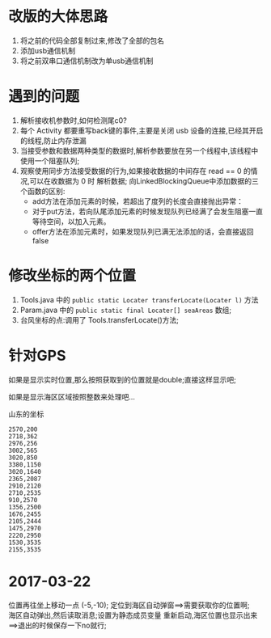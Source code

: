 # 改版的大体思路

1. 将之前的代码全部复制过来,修改了全部的包名
2. 添加usb通信机制
3. 将之前双串口通信机制改为单usb通信机制

# 遇到的问题
1. 解析接收机参数时,如何检测尾c0?
2. 每个 Activity 都要重写back键的事件,主要是关闭 usb 设备的连接,已经其开启的线程,防止内存泄漏
3. 当接受参数和数据两种类型的数据时,解析参数要放在另一个线程中,该线程中使用一个阻塞队列<String>;
4. 观察使用同步方法接受数据的行为,如果接收数据的中间存在 read == 0 的情况,可以在收数据为 0 时 解析数据;
     向LinkedBlockingQueue中添加数据的三个函数的区别:
    - add方法在添加元素的时候，若超出了度列的长度会直接抛出异常：
    - 对于put方法，若向队尾添加元素的时候发现队列已经满了会发生阻塞一直等待空间，以加入元素。
    - offer方法在添加元素时，如果发现队列已满无法添加的话，会直接返回false

# 修改坐标的两个位置
1. Tools.java 中的 `public static Locater transferLocate(Locater l)` 方法
2. Param.java 中的 `public static final Locater[] seaAreas` 数组;
3. 台风坐标的点:调用了 Tools.transferLocate()方法;



# 针对GPS
如果是显示实时位置,那么按照获取到的位置就是double;直接这样显示吧;

如果是显示海区区域按照整数来处理吧...




山东的坐标
```
2570,200
2718,362
2976,256
3002,565
3020,850
3380,1150
3020,1640
2365,2087
2910,2120
2710,2535
910,2570
1356,2500
1676,2455
2105,2444
1475,2970
2220,2950
1530,3535
2155,3535
```


# 2017-03-22

位置再往坐上移动一点 (-5,-10);
定位到海区自动弹窗==>需要获取你的位置啊; 	
海区自动弹出,然后读取消息;设置为静态成员变量
重新启动,海区位置也显示出来==>退出的时候保存一下no就行;